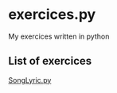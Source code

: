 # exercices.py
My exercices written in python

## List of exercices

[SongLyric.py](https://songlyric.mthcsta.repl.run/)
